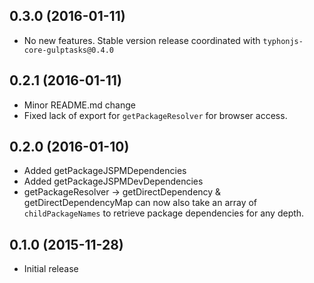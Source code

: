 ## 0.3.0 (2016-01-11)
- No new features. Stable version release coordinated with `typhonjs-core-gulptasks@0.4.0`

## 0.2.1 (2016-01-11)
- Minor README.md change
- Fixed lack of export for `getPackageResolver` for browser access.
 
## 0.2.0 (2016-01-10)
- Added getPackageJSPMDependencies
- Added getPackageJSPMDevDependencies
- getPackageResolver -> getDirectDependency & getDirectDependencyMap can now also take an array of `childPackageNames` to retrieve package dependencies for any depth. 

## 0.1.0 (2015-11-28)
- Initial release
